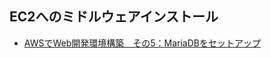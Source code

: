 
## EC2へのミドルウェアインストール

- [AWSでWeb開発環境構築　その5：MariaDBをセットアップ](https://www.51weblab.jp/cloud/aws-webdev-05/)